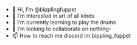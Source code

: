 - 👋 Hi, I’m @bipplingfuppet
- 👀 I’m interested in art of all kinds
- 🌱 I’m currently learning to play the drums
- 💞️ I’m looking to collaborate on nothing-
- 📫 How to reach me discord im bippling_fuppet

<!---
bipplingfuppet/bipplingfuppet is a ✨ special ✨ repository because its `README.md` (this file) appears on your GitHub profile.
You can click the Preview link to take a look at your changes.
--->

